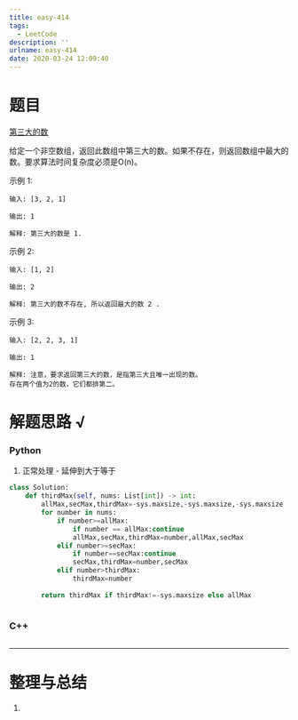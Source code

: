 ```yaml
---
title: easy-414
tags:
  - LeetCode
description: ''
urlname: easy-414
date: 2020-03-24 12:09:40
---
```


# 题目

[第三大的数](https://leetcode-cn.com/problems/third-maximum-number/)

给定一个非空数组，返回此数组中第三大的数。如果不存在，则返回数组中最大的数。要求算法时间复杂度必须是O(n)。

示例 1:

```
输入: [3, 2, 1]

输出: 1

解释: 第三大的数是 1.
```

示例 2:

```
输入: [1, 2]

输出: 2

解释: 第三大的数不存在, 所以返回最大的数 2 .
```

示例 3:

```
输入: [2, 2, 3, 1]

输出: 1

解释: 注意，要求返回第三大的数，是指第三大且唯一出现的数。
存在两个值为2的数，它们都排第二。
```





# 解题思路 √

### Python

1. 正常处理 - 延伸到大于等于

```python
class Solution:
    def thirdMax(self, nums: List[int]) -> int:
        allMax,secMax,thirdMax=-sys.maxsize,-sys.maxsize,-sys.maxsize
        for number in nums:
            if number>=allMax:
                if number == allMax:continue
                allMax,secMax,thirdMax=number,allMax,secMax
            elif number>=secMax:
                if number==secMax:continue
                secMax,thirdMax=number,secMax
            elif number>thirdMax:
                thirdMax=number
        
        return thirdMax if thirdMax!=-sys.maxsize else allMax
```


```python

```



### C++

```cpp

```

---



# 整理与总结

1. 


